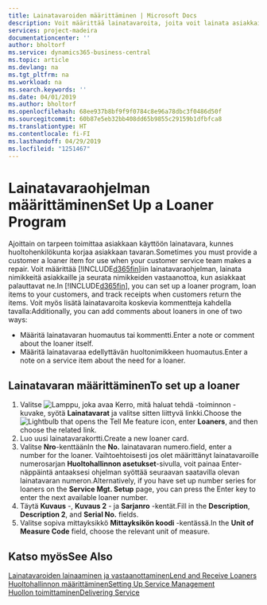 ```yaml
---
title: Lainatavaroiden määrittäminen | Microsoft Docs
description: Voit määrittää lainatavaroita, joita voit lainata asiakkaille huollossa olevien huoltonimikkeiden tilalle.
services: project-madeira
documentationcenter: ''
author: bholtorf
ms.service: dynamics365-business-central
ms.topic: article
ms.devlang: na
ms.tgt_pltfrm: na
ms.workload: na
ms.search.keywords: ''
ms.date: 04/01/2019
ms.author: bholtorf
ms.openlocfilehash: 68ee937b8bf9f9f0784c8e96a78dbc3f0486d50f
ms.sourcegitcommit: 60b87e5eb32bb408dd65b9855c29159b1dfbfca8
ms.translationtype: HT
ms.contentlocale: fi-FI
ms.lasthandoff: 04/29/2019
ms.locfileid: "1251467"
---
```

# <a name="set-up-a-loaner-program"></a><span data-ttu-id="fb262-103">Lainatavaraohjelman määrittäminen</span><span class="sxs-lookup"><span data-stu-id="fb262-103">Set Up a Loaner Program</span></span>
<span data-ttu-id="fb262-104">Ajoittain on tarpeen toimittaa asiakkaan käyttöön lainatavara, kunnes huoltohenkilökunta korjaa asiakkaan tavaran.</span><span class="sxs-lookup"><span data-stu-id="fb262-104">Sometimes you must provide a customer a loaner item for use when your customer service team makes a repair.</span></span> <span data-ttu-id="fb262-105">Voit määrittää [!INCLUDE[d365fin](includes/d365fin_md.md)]iin lainatavaraohjelman, lainata nimikkeitä asiakkaille ja seurata nimikkeiden vastaanottoa, kun asiakkaat palauttavat ne.</span><span class="sxs-lookup"><span data-stu-id="fb262-105">In [!INCLUDE[d365fin](includes/d365fin_md.md)], you can set up a loaner program, loan items to your customers, and track receipts when customers return the items.</span></span> <span data-ttu-id="fb262-106">Voit myös lisätä lainatavaroita koskevia kommentteja kahdella tavalla:</span><span class="sxs-lookup"><span data-stu-id="fb262-106">Additionally, you can add comments about loaners in one of two ways:</span></span>  
  
* <span data-ttu-id="fb262-107">Määritä lainatavaran huomautus tai kommentti.</span><span class="sxs-lookup"><span data-stu-id="fb262-107">Enter a note or comment about the loaner itself.</span></span>  
* <span data-ttu-id="fb262-108">Määritä lainatavaraa edellyttävän huoltonimikkeen huomautus.</span><span class="sxs-lookup"><span data-stu-id="fb262-108">Enter a note on a service item about the need for a loaner.</span></span>  

## <a name="to-set-up-a-loaner"></a><span data-ttu-id="fb262-109">Lainatavaran määrittäminen</span><span class="sxs-lookup"><span data-stu-id="fb262-109">To set up a loaner</span></span>  
1. <span data-ttu-id="fb262-110">Valitse ![Lamppu, joka avaa Kerro, mitä haluat tehdä -toiminnon](media/ui-search/search_small.png "Kerro, mitä haluat tehdä") -kuvake, syötä **Lainatavarat** ja valitse sitten liittyvä linkki.</span><span class="sxs-lookup"><span data-stu-id="fb262-110">Choose the ![Lightbulb that opens the Tell Me feature](media/ui-search/search_small.png "Tell me what you want to do") icon, enter **Loaners**, and then choose the related link.</span></span>  
2. <span data-ttu-id="fb262-111">Luo uusi lainatavarakortti.</span><span class="sxs-lookup"><span data-stu-id="fb262-111">Create a new loaner card.</span></span> 
3. <span data-ttu-id="fb262-112">Valitse **Nro**-kenttään</span><span class="sxs-lookup"><span data-stu-id="fb262-112">In the **No.**</span></span> <span data-ttu-id="fb262-113">lainatavaran numero.</span><span class="sxs-lookup"><span data-stu-id="fb262-113">field, enter a number for the loaner.</span></span> <span data-ttu-id="fb262-114">Vaihtoehtoisesti jos olet määrittänyt lainatavaroille numerosarjan **Huoltohallinnon asetukset**-sivulla, voit painaa Enter-näppäintä antaaksesi ohjelman syöttää seuraavan saatavilla olevan lainatavaran numeron.</span><span class="sxs-lookup"><span data-stu-id="fb262-114">Alternatively, if you have set up number series for loaners on the **Service Mgt. Setup** page, you can press the Enter key to enter the next available loaner number.</span></span>  
4. <span data-ttu-id="fb262-115">Täytä **Kuvaus** -, **Kuvaus 2** - ja **Sarjanro** -kentät.</span><span class="sxs-lookup"><span data-stu-id="fb262-115">Fill in the **Description**, **Description 2**, and **Serial No.** fields.</span></span>  
5. <span data-ttu-id="fb262-116">Valitse sopiva mittayksikkö **Mittayksikön koodi** -kentässä.</span><span class="sxs-lookup"><span data-stu-id="fb262-116">In the **Unit of Measure Code** field, choose the relevant unit of measure.</span></span>  
  
## <a name="see-also"></a><span data-ttu-id="fb262-117">Katso myös</span><span class="sxs-lookup"><span data-stu-id="fb262-117">See Also</span></span>
[<span data-ttu-id="fb262-118">Lainatavaroiden lainaaminen ja vastaanottaminen</span><span class="sxs-lookup"><span data-stu-id="fb262-118">Lend and Receive Loaners</span></span>](service-how-to-lend-receive-loaners.md)  
[<span data-ttu-id="fb262-119">Huoltohallinnon määrittäminen</span><span class="sxs-lookup"><span data-stu-id="fb262-119">Setting Up Service Management</span></span>](service-setup-service.md)  
[<span data-ttu-id="fb262-120">Huollon toimittaminen</span><span class="sxs-lookup"><span data-stu-id="fb262-120">Delivering Service</span></span>](service-deliver-service.md)  

